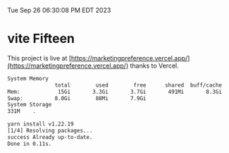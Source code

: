 Tue Sep 26 06:30:08 PM EDT 2023

# vite Fifteen


This project is live at [https://marketingpreference.vercel.app/](https://marketingpreference.vercel.app/) thanks to Vercel.

```bash
System Memory
               total        used        free      shared  buff/cache   available
Mem:            15Gi       3.3Gi       3.7Gi       491Mi       8.3Gi        11Gi
Swap:          8.0Gi        88Mi       7.9Gi
System Storage
331M	.
```
```bash
yarn install v1.22.19
[1/4] Resolving packages...
success Already up-to-date.
Done in 0.11s.
```
